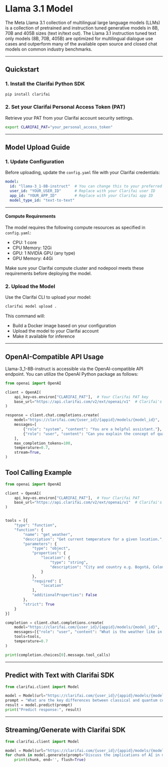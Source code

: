 # Llama 3.1 Model

The Meta Llama 3.1 collection of multilingual large language models (LLMs) is a collection of pretrained and instruction tuned generative models in 8B, 70B and 405B sizes (text in/text out). The Llama 3.1 instruction tuned text only models (8B, 70B, 405B) are optimized for multilingual dialogue use cases and outperform many of the available open source and closed chat models on common industry benchmarks.

---

## Quickstart

### 1\. Install the Clarifai Python SDK

```bash
pip install clarifai
```

### 2\. Set your Clarifai Personal Access Token (PAT)

Retrieve your PAT from your Clarifai account security settings.

```bash
export CLARIFAI_PAT="your_personal_access_token"
```

---

## Model Upload Guide

### 1. Update Configuration

Before uploading, update the `config.yaml` file with your Clarifai credentials:

```yaml
model:
  id: "llama-3_1-8B-instruct"  # You can change this to your preferred model ID
  user_id: "YOUR_USER_ID"      # Replace with your Clarifai user ID
  app_id: "YOUR_APP_ID"        # Replace with your Clarifai app ID
  model_type_id: "text-to-text"
```

---

#### Compute Requirements

The model requires the following compute resources as specified in `config.yaml`:

- CPU: 1 core
- CPU Memory: 12Gi
- GPU: 1 NVIDIA GPU (any type)
- GPU Memory: 44Gi

Make sure your Clarifai compute cluster and nodepool meets these requirements before deploying the model.

### 2. Upload the Model

Use the Clarifai CLI to upload your model:

```bash
clarifai model upload .
```

This command will:
- Build a Docker image based on your configuration
- Upload the model to your Clarifai account
- Make it available for inference

---

## OpenAI-Compatible API Usage

Llama-3_1-8B-instruct is accessible via the OpenAI-compatible API endpoint. You can utilize the OpenAI Python package as follows:

```python
from openai import OpenAI

client = OpenAI(
    api_key=os.environ["CLARIFAI_PAT"],  # Your Clarifai PAT key
    base_url="https://api.clarifai.com/v2/ext/openai/v1"  # Clarifai's OpenAI-compatible API endpoint
)

response = client.chat.completions.create(
    model="https://clarifai.com/{user_id}/{appid}/models/{model_id}",  # Clarifai model URL
    messages=[
        {"role": "system", "content": "You are a helpful assistant."},
        {"role": "user", "content": "Can you explain the concept of quantum entanglement?"}
    ],
    max_completion_tokens=100,
    temperature=0.7,
    stream=True,
)
```
## Tool Calling Example

```python
from openai import OpenAI

client = OpenAI(
    api_key=os.environ["CLARIFAI_PAT"],  # Your Clarifai PAT
    base_url="https://api.clarifai.com/v2/ext/openai/v1"  # Clarifai's OpenAI-compatible API endpoint
)


tools = [{
    "type": "function",
    "function": {
        "name": "get_weather",
        "description": "Get current temperature for a given location.",
        "parameters": {
            "type": "object",
            "properties": {
                "location": {
                    "type": "string",
                    "description": "City and country e.g. Bogotá, Colombia"
                }
            },
            "required": [
                "location"
            ],
            "additionalProperties": False
        },
        "strict": True
    }
}]

completion = client.chat.completions.create(
    model="https://clarifai.com/{user_id}/{appid}/models/{model_id}",  # Clarifai model URL
    messages=[{"role": "user", "content": "What is the weather like in Paris today?"}],
    tools=tools,
    temperature=0.7
)

print(completion.choices[0].message.tool_calls)

```

---

## Predict with Text with Clarifai SDK

```python
from clarifai.client import Model

model = Model(url="https://clarifai.com/{user_id}/{appid}/models/{model_id}")
prompt = "What are the key differences between classical and quantum computing?"
result = model.predict(prompt)
print("Predict response:", result)
```

---

## Streaming/Generate with Clarifai SDK

```python
from clarifai.client import Model

model = Model(url="https://clarifai.com/{user_id}/{appid}/models/{model_id}")
for chunk in model.generate(prompt="Discuss the implications of AI in modern healthcare."):
    print(chunk, end='', flush=True)
```
